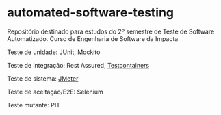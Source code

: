 # automated-software-testing
Repositório destinado para estudos do 2º semestre de Teste de Software Automatizado. Curso de Engenharia de Software da Impacta

Teste de unidade: JUnit, Mockito

Teste de integração: Rest Assured, [Testcontainers](https://github.com/DeveloperArthur/quarkus-with-mysql/tree/main/src/test/java/org/acme/integrationtest)

Teste de sistema: [JMeter](https://github.com/DeveloperArthur/CQRS-with-RabbitMQ-Redis-InfraAsCode/tree/main/src/test/java/br/com/arthur/cqrs/systemtest)

Teste de aceitação/E2E: Selenium

Teste mutante: PIT
